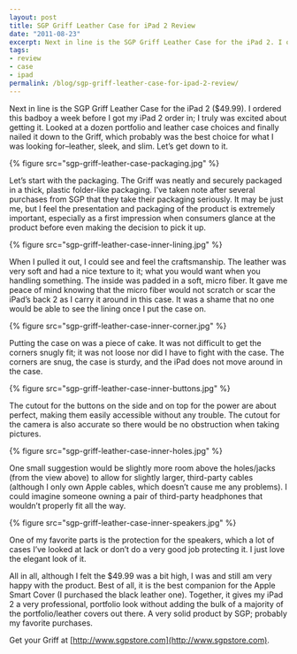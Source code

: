 ```yaml
---
layout: post
title: SGP Griff Leather Case for iPad 2 Review
date: "2011-08-23"
excerpt: Next in line is the SGP Griff Leather Case for the iPad 2. I ordered this badboy a week before I got my iPad 2 order in; I truly was excited about getting it.
tags:
- review
- case
- ipad
permalink: /blog/sgp-griff-leather-case-for-ipad-2-review/
---
```


Next in line is the SGP Griff Leather Case for the iPad 2 ($49.99). I ordered this badboy a week before I got my iPad 2 order in; I truly was excited about getting it. Looked at a dozen portfolio and leather case choices and finally nailed it down to the Griff, which probably was the best choice for what I was looking for–leather, sleek, and slim. Let’s get down to it.

{% figure src="sgp-griff-leather-case-packaging.jpg" %}

Let’s start with the packaging. The Griff was neatly and securely packaged in a thick, plastic folder-like packaging. I’ve taken note after several purchases from SGP that they take their packaging seriously. It may be just me, but I feel the presentation and packaging of the product is extremely important, especially as a first impression when consumers glance at the product before even making the decision to pick it up.

{% figure src="sgp-griff-leather-case-inner-lining.jpg" %}

When I pulled it out, I could see and feel the craftsmanship. The leather was very soft and had a nice texture to it; what you would want when you handling something. The inside was padded in a soft, micro fiber. It gave me peace of mind knowing that the micro fiber would not scratch or scar the iPad’s back 2 as I carry it around in this case. It was a shame that no one would be able to see the lining once I put the case on.

{% figure src="sgp-griff-leather-case-inner-corner.jpg" %}

Putting the case on was a piece of cake. It was not difficult to get the corners snugly fit; it was not loose nor did I have to fight with the case. The corners are snug, the case is sturdy, and the iPad does not move around in the case.

{% figure src="sgp-griff-leather-case-inner-buttons.jpg" %}

The cutout for the buttons on the side and on top for the power are about perfect, making them easily accessible without any trouble. The cutout for the camera is also accurate so there would be no obstruction when taking pictures.

{% figure src="sgp-griff-leather-case-inner-holes.jpg" %}

One small suggestion would be slightly more room above the holes/jacks (from the view above) to allow for slightly larger, third-party cables (although I only own Apple cables, which doesn’t cause me any problems). I could imagine someone owning a pair of third-party headphones that wouldn’t properly fit all the way.

{% figure src="sgp-griff-leather-case-inner-speakers.jpg" %}

One of my favorite parts is the protection for the speakers, which a lot of cases I’ve looked at lack or don’t do a very good job protecting it. I just love the elegant look of it.

All in all, although I felt the $49.99 was a bit high, I was and still am very happy with the product. Best of all, it is the best companion for the Apple Smart Cover (I purchased the black leather one). Together, it gives my iPad 2 a very professional, portfolio look without adding the bulk of a majority of the portfolio/leather covers out there. A very solid product by SGP; probably my favorite purchases.

Get your Griff at [http://www.sgpstore.com](http://www.sgpstore.com).
